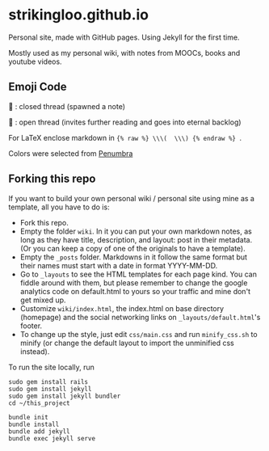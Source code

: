 # strikingloo.github.io
Personal site, made with GitHub pages. Using Jekyll for the first time.

Mostly used as my personal wiki, with notes from MOOCs, books and youtube videos.

## Emoji Code

🌿 : closed thread (spawned a note)

🌱 : open thread (invites further reading and goes into eternal backlog)

For LaTeX enclose markdown in `{% raw %} \\\(  \\\) {% endraw %} `.

Colors were selected from [Penumbra](https://github.com/nealmckee/penumbra)

## Forking this repo

If you want to build your own personal wiki / personal site using mine as a template, all you have to do is:

- Fork this repo.
- Empty the folder `wiki`. In it you can put your own markdown notes, as long as they have title, description, and layout: post in their metadata. (Or you can keep a copy of one of the originals to have a template).
- Empty the `_posts` folder. Markdowns in it follow the same format but their names must start with a date in format YYYY-MM-DD.
- Go to `_layouts` to see the HTML templates for each page kind. You can fiddle around with them, but please remember to change the google analytics code on default.html to yours so your traffic and mine don't get mixed up.
- Customize `wiki/index.html`, the index.html on base directory (homepage) and the social networking links on `_layouts/default.html`'s footer.
- To change up the style, just edit `css/main.css` and run `minify_css.sh` to minify (or change the default layout to import the unminified css instead).

To run the site locally, run

```
sudo gem install rails
sudo gem install jekyll
sudo gem install jekyll bundler
cd ~/this_project

bundle init
bundle install
bundle add jekyll
bundle exec jekyll serve
```

